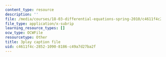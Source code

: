 ```yaml
---
content_type: resource
description: ''
file: /media/courses/18-03-differential-equations-spring-2010/c4611f4c285210908186c49a7d27ba2f_YVcjNmjHik.srt
file_type: application/x-subrip
learning_resource_types: []
ocw_type: OCWFile
resourcetype: Other
title: 3play caption file
uid: c4611f4c-2852-1090-8186-c49a7d27ba2f
---
```

